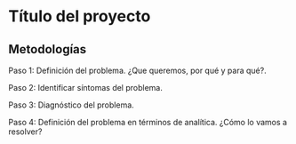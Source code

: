 # Título del proyecto

## Metodologías

Paso 1: Definición del problema. ¿Que queremos, por qué y para qué?.

Paso 2: Identificar síntomas del problema.

Paso 3: Diagnóstico del problema.

Paso 4: Definición del problema en términos de analítica. ¿Cómo lo vamos a resolver?

